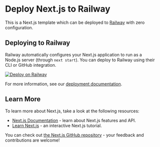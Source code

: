 # Deploy Next.js to Railway

This is a Next.js template which can be deployed to [Railway](https://railway.app) with zero configuration.

## Deploying to Railway

Railway automatically configures your Next.js application to run as a Node.js server (through `next start`). You can deploy to Railway using their CLI or GitHub integration.

[![Deploy on Railway](https://railway.app/button.svg)](https://railway.app/new)

For more information, see our [deployment documentation](https://nextjs.org/docs/app/building-your-application/deploying#self-hosting).

## Learn More

To learn more about Next.js, take a look at the following resources:

- [Next.js Documentation](https://nextjs.org/docs) - learn about Next.js features and API.
- [Learn Next.js](https://nextjs.org/learn) - an interactive Next.js tutorial.

You can check out [the Next.js GitHub repository](https://github.com/vercel/next.js) - your feedback and contributions are welcome!
